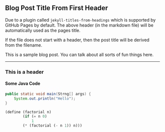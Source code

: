 ## Blog Post Title From First Header

Due to a plugin called `jekyll-titles-from-headings` which is supported by GitHub Pages by default. The above header (in the markdown file) will be automatically used as the pages title.

If the file does not start with a header, then the post title will be derived from the filename.

This is a sample blog post. You can talk about all sorts of fun things here.

---

### This is a header

#### Some Java Code

```java
public static void main(Strng[] args) {
    System.out.println("Hello");
}
```

```scheme
(define (factorial n)
		(if (= n 0)
			1
       	(* (factorial (- n 1)) n)))

```
